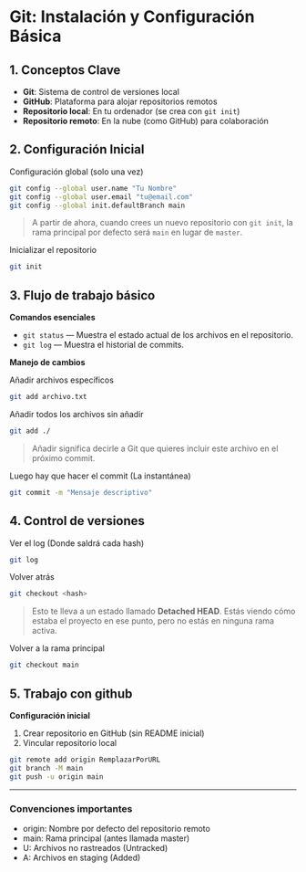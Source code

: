 # Git: Instalación y Configuración Básica

## 1. Conceptos Clave
- **Git**: Sistema de control de versiones local
- **GitHub**: Plataforma para alojar repositorios remotos
- **Repositorio local**: En tu ordenador (se crea con `git init`)
- **Repositorio remoto**: En la nube (como GitHub) para colaboración

## 2. Configuración Inicial
Configuración global (solo una vez)
```bash
git config --global user.name "Tu Nombre"
git config --global user.email "tu@email.com"
git config --global init.defaultBranch main
```
> A partir de ahora, cuando crees un nuevo repositorio con `git init`, la rama principal por defecto será `main` en lugar de `master`.

Inicializar el repositorio

```bash
git init
```


## 3. Flujo de trabajo básico
**Comandos esenciales**

- `git status` — Muestra el estado actual de los archivos en el repositorio.
- `git log` — Muestra el historial de commits.

**Manejo de cambios**

Añadir archivos específicos
```bash
git add archivo.txt
```
Añadir todos los archivos sin añadir
```bash
git add ./
```
> Añadir significa decirle a Git que quieres incluir este archivo en el próximo commit.

Luego hay que hacer el commit (La instantánea)

```bash
git commit -m "Mensaje descriptivo"
```


## 4. Control de versiones
Ver el log (Donde saldrá cada hash)
```bash
git log
```
Volver atrás
```bash
git checkout <hash>
```

> Esto te lleva a un estado llamado **Detached HEAD**. Estás viendo cómo estaba el proyecto en ese punto, pero no estás en ninguna rama activa.

Volver a la rama principal
```bash
git checkout main
```
## 5. Trabajo con github
**Configuración inicial**
1. Crear repositorio en GitHub (sin README inicial)
2. Vincular repositorio local


```bash
git remote add origin RemplazarPorURL
git branch -M main
git push -u origin main
```

---
### Convenciones importantes
* origin: Nombre por defecto del repositorio remoto
* main: Rama principal (antes llamada master)
* U: Archivos no rastreados (Untracked)
* A: Archivos en staging (Added)

